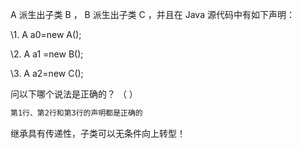 A 派生出子类 B ， B 派生出子类 C ，并且在 Java 源代码中有如下声明：

\1. A  a0=new  A();

\2. A  a1 =new  B();

\3. A  a2=new  C();

问以下哪个说法是正确的？ （ ）



```txt
第1行、第2行和第3行的声明都是正确的
```

继承具有传递性，子类可以无条件向上转型！
